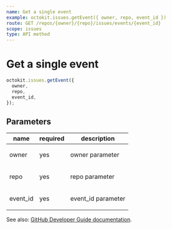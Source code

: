 ```yaml
---
name: Get a single event
example: octokit.issues.getEvent({ owner, repo, event_id })
route: GET /repos/{owner}/{repo}/issues/events/{event_id}
scope: issues
type: API method
---
```


# Get a single event

```js
octokit.issues.getEvent({
  owner,
  repo,
  event_id,
});
```

## Parameters

<table>
  <thead>
    <tr>
      <th>name</th>
      <th>required</th>
      <th>description</th>
    </tr>
  </thead>
  <tbody>
    <tr><td>owner</td><td>yes</td><td>

owner parameter

</td></tr>
<tr><td>repo</td><td>yes</td><td>

repo parameter

</td></tr>
<tr><td>event_id</td><td>yes</td><td>

event_id parameter

</td></tr>
  </tbody>
</table>

See also: [GitHub Developer Guide documentation](https://developer.github.com/v3/issues/events/#get-a-single-event).
